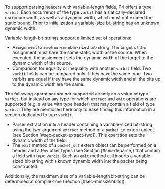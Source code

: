 To support parsing headers with variable-length fields, P4 offers a type
`varbit`. Each occurrence of the type `varbit` has a statically-declared
maximum width, as well as a dynamic width, which must not exceed the
static bound. Prior to initialization a variable-size bit-string has an
unknown dynamic width.

Variable-length bit-strings support a limited set of operations:

  - Assignment to another variable-sized bit-string. The target of the
    assignment must have the same static width as the source. When
    executed, the assignment sets the dynamic width of the target to the
    dynamic width of the source.
  - Comparison for equality or inequality with another `varbit` field.
    Two `varbit` fields can be compared only if they have the same type.
    Two varbits are equal if they have the same dynamic width and all
    the bits up to the dynamic width are the same.

The following operations are *not* supported directly on a value of type
`varbit`, but instead on any type for which `extract` and `emit`
operations are supported (e.g. a value with type header) that may
contain a field of type `varbit`. They are mentioned here only to ease
finding this information in a section dedicated to type `varbit`.

  - Parser extraction into a header containing a variable-sized
    bit-string using the two-argument `extract` method of a `packet_in`
    extern object (see Section \[\#sec-packet-extract-two\]). This
    operation sets the dynamic width of the field.
  - The `emit` method of a `packet_out` extern object can be performed
    on a header and a few other types (see Section \[\#sec-deparse\])
    that contain a field with type `varbit`. Such an `emit` method call
    inserts a variable-sized bit-string with a known dynamic width into
    the packet being constructed.

Additionally, the maximum size of a variable-length bit-string can be
determined at compile-time (Section \[\#sec-minsizeinbits\]).
